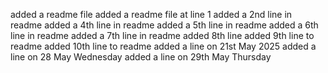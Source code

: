 added a readme file
added a readme file at line 1
added a 2nd line in readme
added a 4th line in readme
added a 5th line in readme
added a 6th line in readme
added a 7th line in readme
added 8th line
added 9th line to readme
added 10th line to readme
added a line on 21st May 2025
added a line on 28 May Wednesday
added a line on 29th May Thursday
